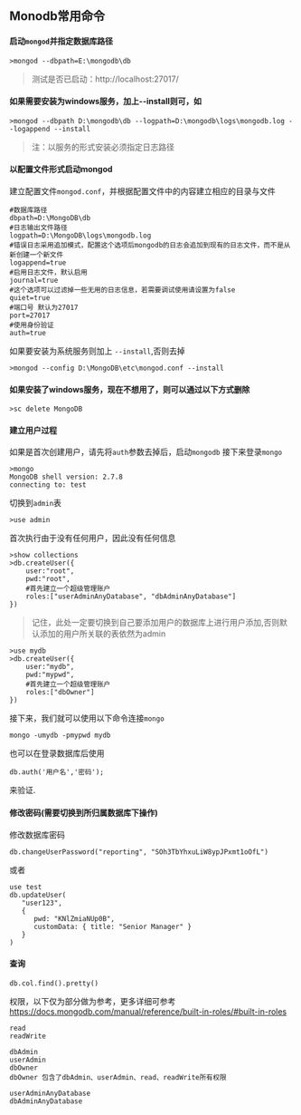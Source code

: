 ## Monodb常用命令

#### 启动`mongod`并指定数据库路径
```
>mongod --dbpath=E:\mongodb\db
```
>测试是否已启动：http://localhost:27017/

#### 如果需要安装为windows服务，加上--install则可，如
```
>mongod --dbpath D:\mongodb\db --logpath=D:\mongodb\logs\mongodb.log --logappend --install
```
>注：以服务的形式安装必须指定日志路径

#### 以配置文件形式启动mongod

建立配置文件`mongod.conf`，并根据配置文件中的内容建立相应的目录与文件
```
#数据库路径
dbpath=D:\MongoDB\db
#日志输出文件路径
logpath=D:\MongoDB\logs\mongodb.log
#错误日志采用追加模式，配置这个选项后mongodb的日志会追加到现有的日志文件，而不是从新创建一个新文件
logappend=true
#启用日志文件，默认启用
journal=true
#这个选项可以过滤掉一些无用的日志信息，若需要调试使用请设置为false
quiet=true
#端口号 默认为27017
port=27017
#使用身份验证
auth=true
```
如果要安装为系统服务则加上 `--install`,否则去掉
```
>mongod --config D:\MongoDB\etc\mongod.conf --install
```
#### 如果安装了windows服务，现在不想用了，则可以通过以下方式删除
```
>sc delete MongoDB
```

#### 建立用户过程
如果是首次创建用户，请先将`auth`参数去掉后，启动`mongodb`
接下来登录`mongo`
```
>mongo
MongoDB shell version: 2.7.8
connecting to: test
```
切换到`admin`表
```
>use admin
```
首次执行由于没有任何用户，因此没有任何信息
```
>show collections
>db.createUser({
	user:"root",
	pwd:"root",
	#首先建立一个超级管理账户
	roles:["userAdminAnyDatabase", "dbAdminAnyDatabase"]
})
```

>记住，此处一定要切换到自己要添加用户的数据库上进行用户添加,否则默认添加的用户所关联的表依然为admin

```
>use mydb
>db.createUser({
	user:"mydb",
	pwd:"mypwd",
	#首先建立一个超级管理账户
	roles:["dbOwner"]
})
```

接下来，我们就可以使用以下命令连接`mongo`
```
mongo -umydb -pmypwd mydb
```
也可以在登录数据库后使用
```
db.auth('用户名','密码');
```
来验证.


#### 修改密码(需要切换到所归属数据库下操作)
修改数据库密码
```
db.changeUserPassword("reporting", "SOh3TbYhxuLiW8ypJPxmt1oOfL")
```
或者
```
use test
db.updateUser(
   "user123",
   {
      pwd: "KNlZmiaNUp0B",
      customData: { title: "Senior Manager" }
   }
)
```
#### 查询
```
db.col.find().pretty()
```
权限，以下仅为部分做为参考，更多详细可参考
https://docs.mongodb.com/manual/reference/built-in-roles/#built-in-roles
```
read
readWrite

dbAdmin
userAdmin
dbOwner
dbOwner 包含了dbAdmin、userAdmin、read、readWrite所有权限

userAdminAnyDatabase
dbAdminAnyDatabase
```
